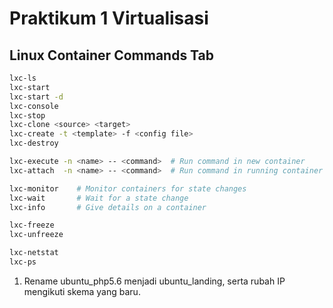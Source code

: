 # Praktikum 1 Virtualisasi
## Linux Container Commands Tab
```bash
lxc-ls
lxc-start
lxc-start -d
lxc-console
lxc-stop
lxc-clone <source> <target>
lxc-create -t <template> -f <config file>
lxc-destroy

lxc-execute -n <name> -- <command>  # Run command in new container
lxc-attach  -n <name> -- <command>  # Run command in running container

lxc-monitor    # Monitor containers for state changes
lxc-wait       # Wait for a state change
lxc-info       # Give details on a container

lxc-freeze
lxc-unfreeze

lxc-netstat
lxc-ps
```
1. Rename ubuntu_php5.6 menjadi ubuntu_landing, serta rubah IP mengikuti skema yang baru.

